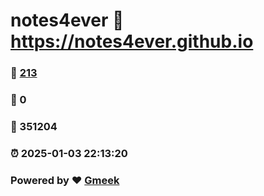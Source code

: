 # notes4ever :link: https://notes4ever.github.io 
### :page_facing_up: [213](https://notes4ever.github.io/tag.html) 
### :speech_balloon: 0 
### :hibiscus: 351204 
### :alarm_clock: 2025-01-03 22:13:20 
### Powered by :heart: [Gmeek](https://github.com/Meekdai/Gmeek)
